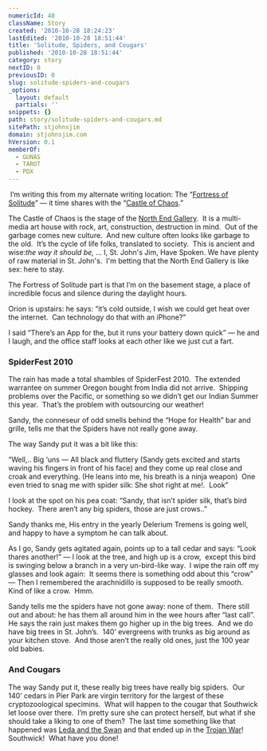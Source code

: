 ```yaml
---
numericId: 40
className: Story
created: '2010-10-28 18:24:23'
lastEdited: '2010-10-28 18:51:44'
title: 'Solitude, Spiders, and Cougars'
published: '2010-10-28 18:51:44'
category: story
nextID: 0
previousID: 0
slug: solitude-spiders-and-cougars
_options:
  layout: default
  partials: ''
snippets: {}
path: story/solitude-spiders-and-cougars.md
sitePath: stjohnsjim
domain: stjohnsjim.com
hVersion: 0.1
memberOf:
  - GUNAS
  - TAROT
  - PDX
---
```


&nbsp;I&rsquo;m writing this from my alternate writing location: The &ldquo;[Fortress of Solitude][0]&rdquo; &mdash; it time shares with the &ldquo;[Castle of Chaos][1].&rdquo;

The Castle of Chaos is the stage of the [North End Gallery][2].&nbsp; It is a multi-media art house with rock, art, construction, destruction in mind.&nbsp; Out of the garbage comes new culture.&nbsp; And new culture often looks like garbage to the old.&nbsp; It&rsquo;s the cycle of life folks, translated to society. &nbsp;This is ancient and wise:_the way it should be,_&nbsp;... I, St. John's Jim, Have Spoken. We have plenty of raw material in St. John's. &nbsp;I'm betting that the North End Gallery is like sex: here to stay.

The Fortress of Solitude part is that I&rsquo;m on the basement stage, a place of incredible focus and silence during the daylight hours.

Orion is upstairs: he says: &ldquo;it&rsquo;s cold outside, I wish we could get heat over the internet.&nbsp; Can technology do that with an iPhone?&rdquo;

I said &ldquo;There&rsquo;s an App for the, but it runs your battery down quick&rdquo; &mdash; he and I laugh, and the office staff looks at each other like we just cut a fart.

### SpiderFest 2010

The rain has made a total shambles of SpiderFest 2010.&nbsp; The extended warrantee on summer Oregon bought from India did not arrive.&nbsp; Shipping problems over the Pacific, or something so we didn&rsquo;t get our Indian Summer this year.&nbsp; That&rsquo;s the problem with outsourcing our weather!

Sandy, the conneseur of odd smells behind the &ldquo;Hope for Health&rdquo; bar and grille, tells me that the Spiders have not really gone away.

The way Sandy put it was a bit like this:

&ldquo;Well,.. Big &lsquo;uns &mdash; All black and fluttery (Sandy gets excited and starts waving his fingers in front of his face) and they come up real close and croak and everything. (He leans into me, his breath is a ninja weapon) &nbsp;One even tried to snag me with spider silk: She shot right at me!.&nbsp; Look&rdquo;

I look at the spot on his pea coat: &ldquo;Sandy, that isn&rsquo;t spider silk, that&rsquo;s bird hockey.&nbsp; There aren&rsquo;t any big spiders, those are just crows..&rdquo;

Sandy thanks me, His entry in the yearly Delerium Tremens is going well, and happy to have a symptom he can talk about.

As I go, Sandy gets agitated again, points up to a tall cedar and says: &ldquo;Look thares another!&rdquo; &mdash; I look at the tree, and high up is a crow,&nbsp; except this bird is swinging below a branch in a very un-bird-like way.&nbsp; I wipe the rain off my glasses and look again:&nbsp; It seems there is something odd about this &ldquo;crow&rdquo; &mdash; Then I remembered the arachnidillo is supposed to be really smooth.&nbsp; Kind of like a crow.&nbsp; Hmm.

Sandy tells me the spiders have not gone away: none of them.&nbsp; There still out and about: he has them all around him in the wee hours after &ldquo;last call&rdquo;.&nbsp; He says the rain just makes them go higher up in the big trees.&nbsp; And we do have big trees in St. John&rsquo;s.&nbsp; 140&rsquo; evergreens with trunks as big around as your kitchen stove.&nbsp; And those aren&rsquo;t the really old ones, just the 100 year old babies.

### And Cougars

The way Sandy put it, these really big trees have really big spiders.&nbsp; Our 140&rsquo; cedars in Pier Park are virgin territory for the largest of these cryptozoological specimins.&nbsp; What will happen to the cougar that Southwick let loose over there.&nbsp; I&rsquo;m pretty sure she can protect herself, but what if she should take a liking to one of them?&nbsp; The last time something like that happened was [Leda and the Swan][3] and that ended up in the [Trojan War][4]! &nbsp; Southwick!&nbsp; What have you done!

[0]: http://en.wikipedia.org/wiki/Fortress_of_Solitude
[1]: http://www.castleofchaos.com
[2]: http://www.northendgallery.org/
[3]: http://en.wikipedia.org/wiki/Leda_and_the_Swan
[4]: http://en.wikipedia.org/wiki/Helen
